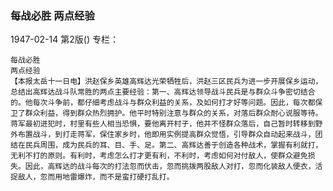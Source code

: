 ### 每战必胜  两点经验

1947-02-14
第2版()
专栏：

    每战必胜
    两点经验
    【本报太岳十一日电】洪赵保乡英雄高辉达光荣牺牲后，洪赵三区民兵为进一步开展保乡运动，总结出高辉达战斗队常胜的两点主要经验：第一、高辉达领导战斗民兵是与群众斗争密切结合的。他每次斗争前，都仔细考虑战斗与群众利益的关系，及如何打才好等问题。因此，每次都保卫了群众利益，得到群众热烈拥护。他平时特别注意与群众的关系，对落后群众耐心说服等待。蒋军最初进犯时，村里有些人相当恐惧，要他离开村子，他并不怪群众落后，自己暂时转移到野外布置战斗，到打走蒋军，保住家乡时，他即用实例提高群众觉悟，引导群众自动起来战斗，团结在民兵周围，成为民兵的耳、目、手、足。第二、高辉达善于创造各种战术，掌握有利就打，无利不打的原则。有利时，考虑怎么打才更有利，不利时，考虑如何对付敌人，使群众避免损失。因此，高辉达的战斗每次的打法忽而伏击，忽而挑拨两股敌人对打，忽而化装敌人便衣，活捉敌人，忽而用地雷爆炸，而不是蛮打硬打乱打。
